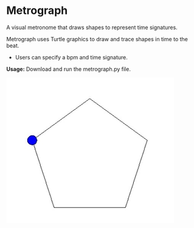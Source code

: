 # Metrograph
A visual metronome that draws shapes to represent time signatures. 

Metrograph uses Turtle graphics to draw and trace shapes in time to the beat. 

 - Users can specify a bpm and time signature. 

**Usage:** Download and run the metrograph.py file.
 
![Metrograph](https://github.com/Kzra/Metrograph/blob/master/metrograph.jpg)
